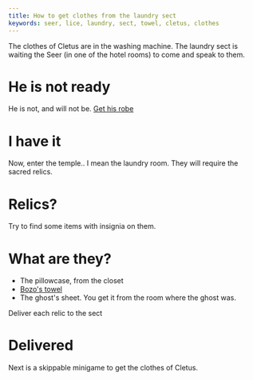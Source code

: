 ```yaml
---
title: How to get clothes from the laundry sect
keywords: seer, lice, laundry, sect, towel, cletus, clothes
---
```


The clothes of Cletus are in the washing machine. The laundry sect is waiting the Seer (in one of the hotel rooms) to come and speak to them.

# He is not ready
He is not, and will not be. [Get his robe](05-seer.md)

# I have it
Now, enter the temple.. I mean the laundry room. They will require the sacred relics.

# Relics?
Try to find some items with insignia on them.

# What are they?
 - The pillowcase, from the closet
 - [Bozo's towel](03-bozo/index.md)
 - The ghost's sheet. You get it from the room where the ghost was.

Deliver each relic to the sect

# Delivered
Next is a skippable minigame to get the clothes of Cletus.
